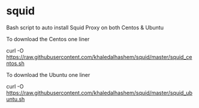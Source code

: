 # squid
Bash script to auto install Squid Proxy on both Centos &amp; Ubuntu

To download the Centos one liner

curl -O https://raw.githubusercontent.com/khaledalhashem/squid/master/squid_centos.sh

To download the Ubuntu one liner

curl -O https://raw.githubusercontent.com/khaledalhashem/squid/master/squid_ubuntu.sh
